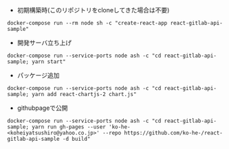 - 初期構築時(このリポジトリをcloneしてきた場合は不要)

```
docker-compose run --rm node sh -c "create-react-app react-gitlab-api-sample"
```

- 開発サーバ立ち上げ

```
docker-compose run --service-ports node ash -c "cd react-gitlab-api-sample; yarn start"
```

- パッケージ追加

```
docker-compose run --service-ports node ash -c "cd react-gitlab-api-sample; yarn add react-chartjs-2 chart.js"
```

- githubpageで公開

```
docker-compose run --service-ports node ash -c "cd react-gitlab-api-sample; yarn run gh-pages --user 'ko-he- <koheiyatsushiro@yahoo.co.jp>' --repo https://github.com/ko-he-/react-gitlab-api-sample -d build"
```


